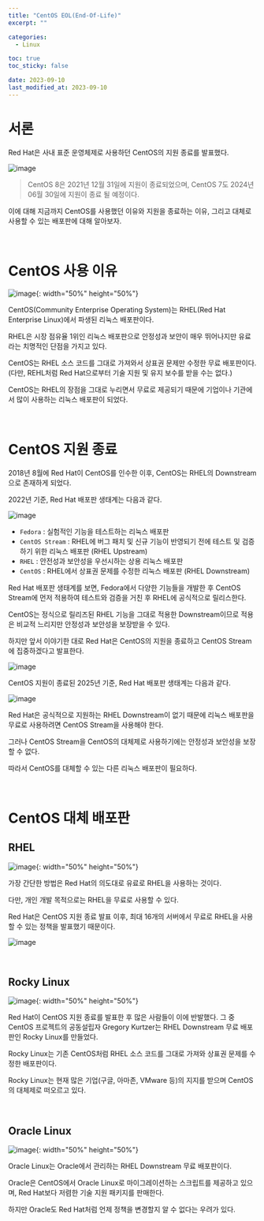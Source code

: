 ```yaml
---
title: "CentOS EOL(End-Of-Life)"
excerpt: ""

categories:
  - Linux

toc: true
toc_sticky: false

date: 2023-09-10
last_modified_at: 2023-09-10
---
```


# 서론

Red Hat은 사내 표준 운영체제로 사용하던 CentOS의 지원 종료를 발표했다.

![image](https://github.com/heesu0/choi-heesu.github.io/assets/34677157/bb7117b8-c11f-4216-9d73-eb8b265e0852)

> CentOS 8은 2021년 12월 31일에 지원이 종료되었으며, CentOS 7도 2024년 06월 30일에 지원이 종료 될 예정이다.

이에 대해 지금까지 CentOS를 사용했던 이유와 지원을 종료하는 이유, 그리고 대체로 사용할 수 있는 배포판에 대해 알아보자.

<br>

# CentOS 사용 이유

![image](https://github.com/heesu0/choi-heesu.github.io/assets/34677157/ad81a335-3fb7-4df8-a97f-b1184f5acaf5){: width="50%" height="50%"}

CentOS(Community Enterprise Operating System)는 RHEL(Red Hat Enterprise Linux)에서 파생된 리눅스 배포판이다.

RHEL은 시장 점유율 1위인 리눅스 배포판으로 안정성과 보안이 매우 뛰어나지만 유료라는 치명적인 단점을 가지고 있다.

CentOS는 RHEL 소스 코드를 그대로 가져와서 상표권 문제만 수정한 무료 배포판이다. (다만, REHL처럼 Red Hat으로부터 기술 지원 및 유지 보수를 받을 수는 없다.)

CentOS는 RHEL의 장점을 그대로 누리면서 무료로 제공되기 때문에 기업이나 기관에서 많이 사용하는 리눅스 배포판이 되었다.

<br>

# CentOS 지원 종료

2018년 8월에 Red Hat이 CentOS를 인수한 이후, CentOS는 RHEL의 Downstream으로 존재하게 되었다.

2022년 기준, Red Hat 배포판 생태계는 다음과 같다.

![image](https://github.com/heesu0/choi-heesu.github.io/assets/34677157/10b1fc62-b875-4cf7-831b-5e08236df92b)

- `Fedora` : 실험적인 기능을 테스트하는 리눅스 배포판
- `CentOS Stream` : RHEL에 버그 패치 및 신규 기능이 반영되기 전에 테스트 및 검증하기 위한 리눅스 배포판 (RHEL Upstream)
- `RHEL` : 안전성과 보안성을 우선시하는 상용 리눅스 배포판
- `CentOS` : RHEL에서 상표권 문제를 수정한 리눅스 배포판 (RHEL Downstream)

Red Hat 배포판 생태계를 보면, Fedora에서 다양한 기능들을 개발한 후 CentOS Stream에 먼저 적용하여 테스트와 검증을 거친 후 RHEL에 공식적으로 릴리스한다.

CentOS는 정식으로 릴리즈된 RHEL 기능을 그대로 적용한 Downstream이므로 적용은 비교적 느리지만 안정성과 보안성을 보장받을 수 있다.

하지만 앞서 이야기한 대로 Red Hat은 CentOS의 지원을 종료하고 CentOS Stream에 집중하겠다고 발표한다.

![image](https://github.com/heesu0/choi-heesu.github.io/assets/34677157/71b6edcf-385a-486a-841b-4db24d5f6914)

CentOS 지원이 종료된 2025년 기준, Red Hat 배포판 생태계는 다음과 같다.

![image](https://github.com/heesu0/choi-heesu.github.io/assets/34677157/985aa655-96ee-408a-a353-d87e85e8e9a2)

Red Hat은 공식적으로 지원하는 RHEL Downstream이 없기 때문에 리눅스 배포판을 무료로 사용하려면 CentOS Stream을 사용해야 한다.

그러나 CentOS Stream을 CentOS의 대체제로 사용하기에는 안정성과 보안성을 보장할 수 없다.

따라서 CentOS를 대체할 수 있는 다른 리눅스 배포판이 필요하다.

<br>

# CentOS 대체 배포판

## RHEL

![image](https://github.com/heesu0/choi-heesu.github.io/assets/34677157/3378c1fd-9c9b-41e3-9f93-5407efb838be){: width="50%" height="50%"}

가장 간단한 방법은 Red Hat의 의도대로 유료로 RHEL을 사용하는 것이다.

다만, 개인 개발 목적으로는 RHEL을 무료로 사용할 수 있다.

Red Hat은 CentOS 지원 종료 발표 이후, 최대 16개의 서버에서 무료로 RHEL을 사용할 수 있는 정책을 발표했기 때문이다.

![image](https://github.com/heesu0/choi-heesu.github.io/assets/34677157/f06ecd70-16d0-4643-a1e1-e3b8a9b35f57)


<br>

## Rocky Linux

![image](https://github.com/heesu0/choi-heesu.github.io/assets/34677157/757cc106-073d-4bc1-b7da-094b59ea8e25){: width="50%" height="50%"}

Red Hat이 CentOS 지원 종료를 발표한 후 많은 사람들이 이에 반발했다. 그 중 CentOS 프로젝트의 공동설립자 Gregory Kurtzer는 RHEL Downstream 무료 배포판인 Rocky Linux를 만들었다.

Rocky Linux는 기존 CentOS처럼 RHEL 소스 코드를 그대로 가져와 상표권 문제를 수정한 배포판이다.

Rocky Linux는 현재 많은 기업(구글, 아마존, VMware 등)의 지지를 받으며 CentOS의 대체제로 떠오르고 있다.

<br>

## Oracle Linux

![image](https://github.com/heesu0/choi-heesu.github.io/assets/34677157/ac8bb9c3-309f-4523-ae07-044dcba99ac2){: width="50%" height="50%"}

Oracle Linux는 Oracle에서 관리하는 RHEL Downstream 무료 배포판이다.

Oracle은 CentOS에서 Oracle Linux로 마이그레이션하는 스크립트를 제공하고 있으며, Red Hat보다 저렴한 기술 지원 패키지를 판매한다.

하지만 Oracle도 Red Hat처럼 언제 정책을 변경할지 알 수 없다는 우려가 있다.

<br>